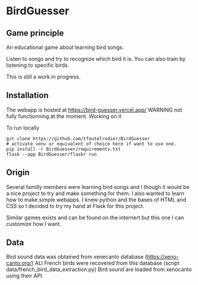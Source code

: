 # BirdGuesser

## Game principle
An educational game about learning bird songs. 

Listen to songs and try to recognize which bird it is.
You can also train by listening to specific birds.

This is still a work in progress.

## Installation

The webapp is hosted at https://bird-guesser.vercel.app/
WARNING not fully functionning at the moment. Working on it

To run locally
```
git clone https://github.com/tfoutelrodier/BirdGuesser
# activate venv or equivalent of choice here if want to use one.
pip install -r BirdGuesser/requirements.txt
flask --app BirdGuesser/flaskr run
```

## Origin

Several familly members were learning bird songs and I though it would be a nice project to try and make something for them.
I also wanted to learn how to make simple webapps. I knew python and the bases of HTML and CSS so I decided to try my hand at Flask for this project. 

Similar games exists and can be found on the internert but this one I can customize how I want.

## Data

Bird sound data was obtained from xenecanto database (https://xeno-canto.org/)
ALl French birds were recovered from this database (script data/french_bird_data_extraction.py)
Bird sound are loaded from xenocanto using their API.


